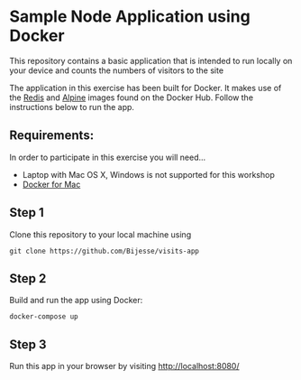 # Sample Node Application using Docker
This repository contains a basic application that is intended to run locally on your device and counts the numbers of visitors to the site

The application in this exercise has been built for Docker. It makes use of the [Redis](https://hub.docker.com/_/redis) and [Alpine](https://hub.docker.com/_/alpine) images found on the Docker Hub. Follow the instructions below to run the app.

## Requirements:
In order to participate in this exercise you will need...

* Laptop with Mac OS X, Windows is not supported for this workshop
* [Docker for Mac](https://www.docker.com/products/docker-desktop)

## Step 1
Clone this repository to your local machine using 
```shell
git clone https://github.com/Bijesse/visits-app
```

## Step 2 
Build and run the app using Docker:
```shell
docker-compose up
```

## Step 3
Run this app in your browser by visiting [http://localhost:8080/](http://localhost:8080/)
